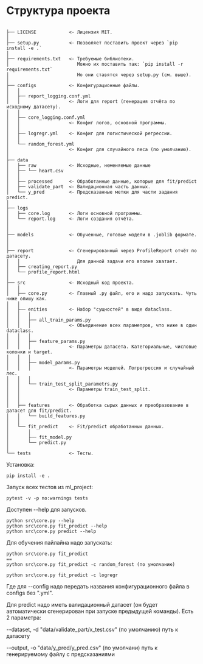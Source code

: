 # Структура проекта
```

├── LICENSE            <- Лицензия MIT.
│
├── setup.py           <- Позволяет поставить проект через `pip install -e .`
│
├── requirements.txt   <- Требуемые библиотеки.
│                         Можно их поставить так: `pip install -r requirements.txt`
│                         Но они ставятся через setup.py (см. выше).
│
├── configs            <- Конфигурационные файлы.
│   │
│   ├── report_logging.conf.yml
│   │                  <- Логи для report (генерация отчёта по исходному датасету).
│   │
│   ├── core_logging.conf.yml
│   │                  <- Конфиг логов, основной программы.
│   │
│   ├── logregr.yml    <- Конфиг для логистической регрессии.
│   │
│   └── random_forest.yml
│                      <- Конфиг для случайного леса (по умолчанию).
│
├── data
│   ├── raw            <- Исходные, неменяемые данные
│   ├── └── heart.csv
│   │
│   ├── processed      <- Обработанные данные, которые для fit/predict
│   ├── validate_part  <- Валидационная часть данных.
│   └── y_pred         <- Предсказанные метки для части задания predict.
│
├── logs
│   ├── core.log       <- Логи основной программы.
│   └── report.log     <- Логи создания отчёта.
│
│
├── models             <- Обученные, готовые модели в .joblib формате.
│
│
├── report             <- Сгенерированный через ProfileReport отчёт по датасету. 
│   │                     Для данной задачи его вполне хватает.
│   ├── creating_report.py
│   └── profile_report.html
│
├── src                <- Исходный код проекта.
│   │
│   ├── core.py        <- Главный .py файл, его и надо запускать. Чуть ниже опишу как.
│   │
│   ├── enities        <- Набор "сущностей" в виде dataclass.
│   │   │
│   │   ├── all_train_params.py
│   │   │              <- Объединение всех параметров, что ниже в один dataclass.
│   │   │
│   │   ├── feature_params.py
│   │   │              <- Параметры датасета. Категориальные, числовые колонки и target.
│   │   │
│   │   ├── model_params.py
│   │   │              <- Параметры моделей. Логрегрессия и случайный лес.
│   │   │
│   │   └── train_test_split_parametrs.py
│   │                  <- Параметры train_test_split.
│   │
│   │
│   ├── features       <- Обработка сырых данных и преобразование в датасет для fit/predict.
│   │   └── build_features.py
│   │
│   └── fit_predict    <- Fit/predict обработанных данных.
│       │
│       ├── fit_model.py
│       └── predict.py
│  
└── tests              <- Тесты.

```

Установка:
```
pip install -e .
```
Запуск всех тестов из ml_project:
```
pytest -v -p no:warnings tests
```
Доступен --help для запусков.
```
python src\core.py --help
python src\core.py fit_predict --help
python src\core.py predict --help
```
Для обучения пайлайна надо запускать:
```
python src\core.py fit_predict
==
python src\core.py fit_predict -c random_forest (по умолчанию)

python src\core.py fit_predict -c logregr
```
Где для --config надо передать названия конфигурационного файла в configs без ".yml".

Для predict надо иметь валидационный датасет
(он будет автоматически сгенерирован при запуске предыдущей команды).
Есть 2 параметра:

--dataset, -d
"data/validate_part/x_test.csv" (по умолчанию)
путь к датасету

--output, -o
"data/y_pred/y_pred.csv" (по умолчани)
путь к генерируемому файлу с предсказаниями 
